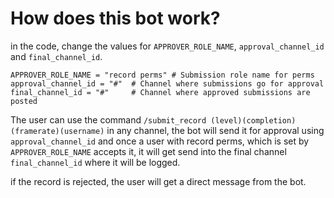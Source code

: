
# How does this bot work?

in the code, change the values for `APPROVER_ROLE_NAME`, `approval_channel_id` and `final_channel_id`.
```
APPROVER_ROLE_NAME = "record perms" # Submission role name for perms
approval_channel_id = "#"  # Channel where submissions go for approval
final_channel_id = "#"     # Channel where approved submissions are posted
```

The user can use the command `/submit_record (level)(completion)(framerate)(username)` 
in any channel, the bot will send it for approval using `approval_channel_id` and once a user with record perms, which is set by `APPROVER_ROLE_NAME` accepts it, it will get send into the final channel `final_channel_id` where it will be logged.

if the record is rejected, the user will get a direct  message from the bot.

